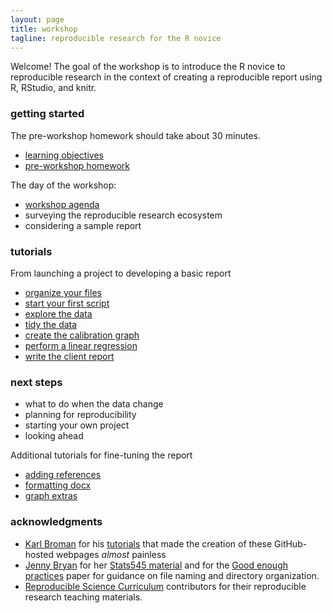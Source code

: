 ```yaml
---
layout: page
title: workshop
tagline: reproducible research for the R novice
---
```


Welcome! The goal of the workshop is to introduce the R novice to reproducible research in the context of creating a reproducible report using R, RStudio, and knitr.  

### getting started

The pre-workshop homework should take about 30 minutes. 

- [learning objectives](pages/101_objectives.html)
- [pre-workshop homework](pages/102_pre-hw.html) 

The day of the workshop:  

- [workshop agenda](pages/103_agenda.html) 
- surveying the reproducible research ecosystem 
- considering a sample report 

### tutorials 

From launching a project to developing a basic report

- [organize your files](pages/104_organize-files.html)
- [start your first script](pages/105_first-script.html)
- [explore the data](pages/109_explore-data.html)
- [tidy the data](pages/110_tidy-data.html)
- [create the calibration graph](pages/111_graph.html)
- [perform a linear regression](pages/112_regression.html) 
- [write the client report](pages/113_report.html) 

### next steps 

- what to do when the data change 
- planning for reproducibility 
- starting your own project 
- looking ahead 

Additional tutorials for fine-tuning the report

- [adding references](pages/114_reference.html)
- [formatting docx](pages/115_formatting.html)
- [graph extras](pages/116_graph-extras.html)

### acknowledgments 

- [Karl Broman](http://kbroman.org) for his  [tutorials](http://kbroman.org/pages/tutorials.html) that made the creation of these GitHub-hosted webpages *almost* painless 
- [Jenny Bryan](https://github.com/jennybc) for her [Stats545 material](http://stat545.com/) and for the
[Good enough practices](https://swcarpentry.github.io/good-enough-practices-in-scientific-computing/) paper for guidance on file naming and directory organization. 
- [Reproducible Science  Curriculum](https://github.com/Reproducible-Science-Curriculum) contributors for their reproducible research  teaching materials.
